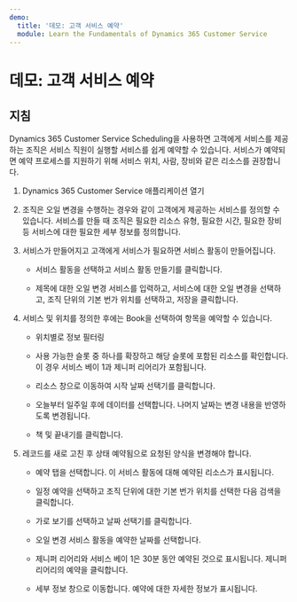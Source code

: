 ```yaml
---
demo:
  title: '데모: 고객 서비스 예약'
  module: Learn the Fundamentals of Dynamics 365 Customer Service
---
```


# 데모: 고객 서비스 예약

## 지침

Dynamics 365 Customer Service Scheduling을 사용하면 고객에게 서비스를 제공하는 조직은 서비스 직원이 실행할 서비스를 쉽게 예약할 수 있습니다. 서비스가 예약되면 예약 프로세스를 지원하기 위해 서비스 위치, 사람, 장비와 같은 리소스를 권장합니다. 

1. Dynamics 365 Customer Service 애플리케이션 열기

2. 조직은 오일 변경을 수행하는 경우와 같이 고객에게 제공하는 서비스를 정의할 수 있습니다. 서비스를 만들 때 조직은 필요한 리소스 유형, 필요한 시간, 필요한 장비 등 서비스에 대한 필요한 세부 정보를 정의합니다. 

 

3. 서비스가 만들어지고 고객에게 서비스가 필요하면 서비스 활동이 만들어집니다. 

    - 서비스 활동을 선택하고 서비스 활동 만들기를 클릭합니다.

    - 제목에 대한 오일 변경 서비스를 입력하고, 서비스에 대한 오일 변경을 선택하고, 조직 단위의 기본 번가 위치를 선택하고, 저장을 클릭합니다.

 

4. 서비스 및 위치를 정의한 후에는 Book을 선택하여 항목을 예약할 수 있습니다.

    - 위치별로 정보 필터링 

    - 사용 가능한 슬롯 중 하나를 확장하고 해당 슬롯에 포함된 리소스를 확인합니다. 이 경우 서비스 베이 1과 제니퍼 리어리가 포함됩니다.

    - 리소스 창으로 이동하여 시작 날짜 선택기를 클릭합니다.

    - 오늘부터 일주일 후에 데이터를 선택합니다. 나머지 날짜는 변경 내용을 반영하도록 변경됩니다. 

    - 책 및 끝내기를 클릭합니다.

 

5. 레코드를 새로 고친 후 상태 예약됨으로 요청된 양식을 변경해야 합니다.

    - 예약 탭을 선택합니다. 이 서비스 활동에 대해 예약된 리소스가 표시됩니다.

    - 일정 예약을 선택하고 조직 단위에 대한 기본 번가 위치를 선택한 다음 검색을 클릭합니다.

    - 가로 보기를 선택하고 날짜 선택기를 클릭합니다.

    - 오일 변경 서비스 활동을 예약한 날짜를 선택합니다.

    - 제니퍼 리어리와 서비스 베이 1은 30분 동안 예약된 것으로 표시됩니다. 제니퍼 리어리의 예약을 클릭합니다.

    - 세부 정보 창으로 이동합니다. 예약에 대한 자세한 정보가 표시됩니다.
